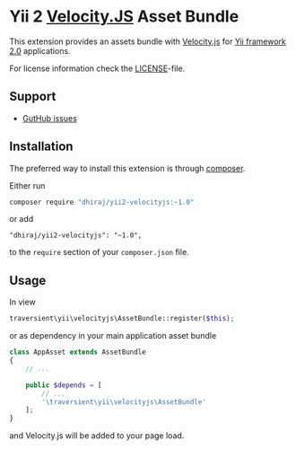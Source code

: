 Yii 2 [Velocity.JS](https://github.com/julianshapiro/velocity) Asset Bundle
==============================================================================

This extension provides an assets bundle with [Velocity.js](https://github.com/julianshapiro/velocity)
for [Yii framework 2.0](http://www.yiiframework.com/) applications.

For license information check the [LICENSE](https://github.com/dhiraj/yii2-velocityjs/blob/master/LICENSE)-file.


Support
-------
* [GutHub issues](https://github.com/dhiraj/yii2-velocityjs/issues)

Installation
------------

The preferred way to install this extension is through [composer](https://getcomposer.org/).

Either run

```bash
composer require "dhiraj/yii2-velocityjs:~1.0"
```

or add

```
"dhiraj/yii2-velocityjs": "~1.0",
```

to the `require` section of your `composer.json` file.

Usage
-----

In view

```php
traversient\yii\velocityjs\AssetBundle::register($this);

```

or as dependency in your main application asset bundle

```php
class AppAsset extends AssetBundle
{
	// ...

	public $depends = [
		// ...
		'\traversient\yii\velocityjs\AssetBundle'
	];
}

```

and Velocity.js will be added to your page load.